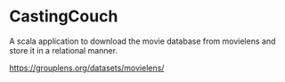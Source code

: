 # CastingCouch
A scala application to download the movie database from movielens and store it in a relational manner.

https://grouplens.org/datasets/movielens/
